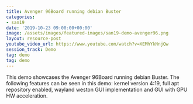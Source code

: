 ```yaml
---
title: Avenger 96Board running debian Buster
categories:
- san19
date: '2019-10-23 09:00:00+00:00'
image: /assets/images/featured-images/san19-demo-avenger96.png
layout: resource-post
youtube_video_url: https://www.youtube.com/watch?v=XEMhYkNnjQw
session_track: Demo
tag: demo
tag: demo
---
```

This demo showcases the Avenger 96Board running debian Buster. The following features can be seen in this demo: kernel version 4:19, full apt repository enabled, wayland weston GUI implementation and GUI with GPU HW acceleration.
